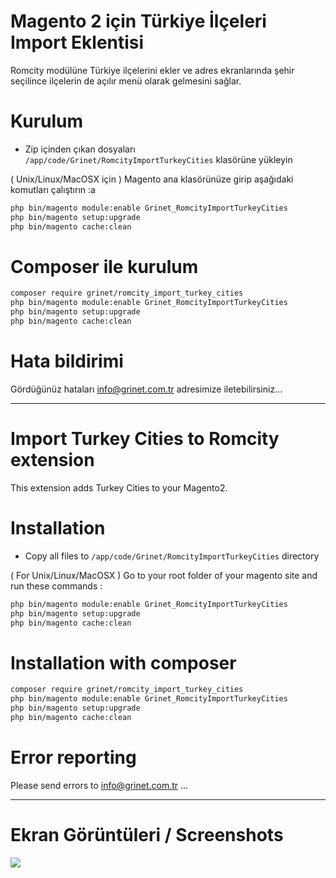 # Magento 2 için Türkiye İlçeleri Import Eklentisi

Romcity modülüne Türkiye ilçelerini ekler ve adres ekranlarında şehir seçilince ilçelerin de açılır menü olarak gelmesini sağlar.

# Kurulum
 - Zip içinden çıkan dosyaları `/app/code/Grinet/RomcityImportTurkeyCities` klasörüne yükleyin

( Unix/Linux/MacOSX için ) 
Magento ana klasörünüze girip aşağıdaki komutları çalıştırın :a
```bash
php bin/magento module:enable Grinet_RomcityImportTurkeyCities
php bin/magento setup:upgrade
php bin/magento cache:clean
```

# Composer ile kurulum
```bash
composer require grinet/romcity_import_turkey_cities
php bin/magento module:enable Grinet_RomcityImportTurkeyCities
php bin/magento setup:upgrade
php bin/magento cache:clean
```

# Hata bildirimi

Gördüğünüz hataları info@grinet.com.tr adresimize iletebilirsiniz...

-----------------------------------------------------------------

# Import Turkey Cities to Romcity extension

This extension adds Turkey Cities to your Magento2.

# Installation
 - Copy all files to `/app/code/Grinet/RomcityImportTurkeyCities` directory

( For Unix/Linux/MacOSX ) 
Go to your root folder of your magento site and run these commands :
```bash
php bin/magento module:enable Grinet_RomcityImportTurkeyCities
php bin/magento setup:upgrade
php bin/magento cache:clean
```

# Installation with composer
```bash
composer require grinet/romcity_import_turkey_cities
php bin/magento module:enable Grinet_RomcityImportTurkeyCities
php bin/magento setup:upgrade
php bin/magento cache:clean
```

# Error reporting

Please send errors to info@grinet.com.tr ...

------------------------------------------------------------------
# Ekran Görüntüleri / Screenshots
<img src="http://grinet.com.tr/images/magento2_regions/frontend_addres_cities.png">
